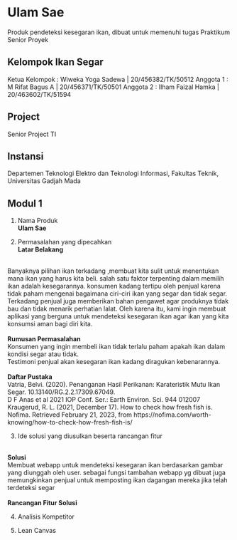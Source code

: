 # Ulam Sae  
Produk pendeteksi kesegaran ikan, dibuat untuk memenuhi tugas Praktikum Senior Proyek
  
## Kelompok Ikan Segar
Ketua Kelompok : Wiweka Yoga Sadewa | 20/456382/TK/50512
Anggota 1 : M Rifat Bagus A | 20/456371/TK/50501
Anggota 2 : Ilham Faizal Hamka | 20/463602/TK/51594

## Project
Senior Project TI

## Instansi
Departemen Teknologi Elektro dan Teknologi Informasi, Fakultas Teknik, Universitas Gadjah Mada

## Modul 1
1. Nama Produk <br>
<b> Ulam Sae </b>

2. Permasalahan yang dipecahkan <br>
<b> Latar Belakang </b> 
<br> 
Banyaknya pilihan ikan terkadang ,membuat kita sulit untuk menentukan mana ikan yang
harus kita beli. salah satu faktor terpenting dalam memilih ikan adalah kesegarannya.
konsumen kadang tertipu oleh penjual karena tidak paham mengenai bagaimana ciri-ciri
ikan yang segar dan tidak segar. Terkadang penjual juga memberikan bahan pengawet
agar produknya tidak bau dan tidak menarik perhatian lalat. Oleh karena itu, kami ingin
membuat aplikasi yang berguna untuk mendeteksi kesegaran ikan agar ikan yang kita
konsumsi aman bagi diri kita.
<br>
<br>
<b> Rumusan Permasalahan </b> 
<br>
Konsumen yang ingin membeli ikan tidak terlalu paham apakah ikan dalam kondisi
segar atau tidak. <br>
Testimoni penjual akan kesegaran ikan kadang diragukan kebenarannya.
<br>
<br>
<b> Daftar Pustaka </b> 
<br>
Vatria, Belvi. (2020). Penanganan Hasil Perikanan: Karateristik Mutu Ikan Segar.
10.13140/RG.2.2.17309.67049. 
<br>
D F Anas et al 2021 IOP Conf. Ser.: Earth Environ. Sci. 944 012007
<br>
Kraugerud, R. L. (2021, December 17). How to check how fresh fish is. Nofima.
Retrieved February 21, 2023, from
https://nofima.com/worth-knowing/how-to-check-how-fresh-fish-is/

3. Ide solusi yang diusulkan beserta rancangan fitur
<br>
<b> Solusi </b> 
<br> 
Membuat webapp untuk mendeteksi kesegaran ikan berdasarkan gambar yang diunggah
oleh user. sebagai fungsi tambahan webapp yg dibuat juga memungkinkan penjual untuk
memposting ikan dagangan mereka jika telah terdeteksi segar
<br>
<br>
<b> Rancangan Fitur Solusi </b> 

4. Analisis Kompetitor

5. Lean Canvas



